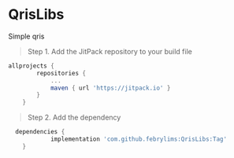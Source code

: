 # QrisLibs
Simple qris

> Step 1. Add the JitPack repository to your build file

```gradle 
allprojects {
		repositories {
			...
			maven { url 'https://jitpack.io' }
		}
	}
```
> Step 2. Add the dependency

```gradle
  dependencies {
	        implementation 'com.github.febrylims:QrisLibs:Tag'
	}
```
